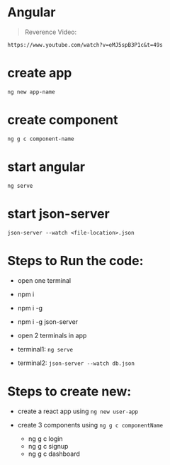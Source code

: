 # Angular

> Reverence Video:


    https://www.youtube.com/watch?v=eMJ5spB3P1c&t=49s



# create app


    ng new app-name


# create component


    ng g c component-name


# start angular


    ng serve


# start json-server

    json-server --watch <file-location>.json


# Steps to Run the code:

*   open one terminal

*   npm i 

*   npm i -g

*   npm i -g json-server

*   open 2 terminals in app

*   terminal1: `ng serve`

*   terminal2: `json-server --watch db.json`

# Steps to create new:

*   create a react app using `ng new user-app`

*   create 3 components using `ng g c componentName`

    *   ng g c login
    *   ng g c signup
    *   ng g c dashboard